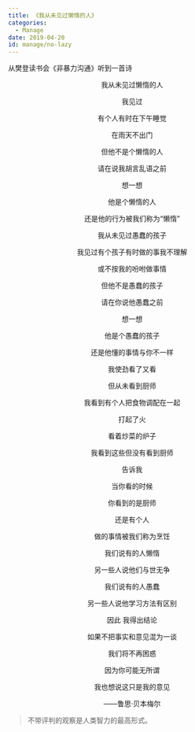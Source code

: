 ```yaml
---
title: 《我从未见过懒惰的人》
categories:
  - Manage
date: 2019-04-20
id: manage/no-lazy
---
```




从樊登读书会《非暴力沟通》听到一首诗


<!-- more -->

<center>

我从未见过懒惰的人

我见过

有个人有时在下午睡觉

在雨天不出门

但他不是个懒惰的人

请在说我胡言乱语之前

想一想

他是个懒惰的人

还是他的行为被我们称为“懒惰”




我从未见过愚蠢的孩子

我见过有个孩子有时做的事我不理解

或不按我的吩咐做事情

但他不是愚蠢的孩子

请在你说他愚蠢之前

想一想

他是个愚蠢的孩子

还是他懂的事情与你不一样



我使劲看了又看

但从未看到厨师

我看到有个人把食物调配在一起

打起了火

看着炒菜的炉子

我看到这些但没有看到厨师

告诉我

当你看的时候

你看到的是厨师

还是有个人

做的事情被我们称为烹饪



我们说有的人懒惰

另一些人说他们与世无争

我们说有的人愚蠢

另一些人说他学习方法有区别



因此  我得出结论

如果不把事实和意见混为一谈

我们将不再困惑

因为你可能无所谓

我也想说这只是我的意见


——鲁思·贝本梅尔

</center>


>  不带评判的观察是人类智力的最高形式。